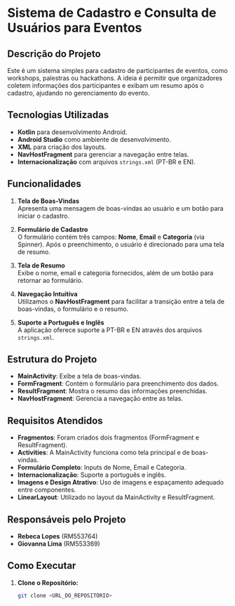 # Sistema de Cadastro e Consulta de Usuários para Eventos

## Descrição do Projeto

Este é um sistema simples para cadastro de participantes de eventos, como workshops, palestras ou hackathons. A ideia é permitir que organizadores coletem informações dos participantes e exibam um resumo após o cadastro, ajudando no gerenciamento do evento.

## Tecnologias Utilizadas

- **Kotlin** para desenvolvimento Android.
- **Android Studio** como ambiente de desenvolvimento.
- **XML** para criação dos layouts.
- **NavHostFragment** para gerenciar a navegação entre telas.
- **Internacionalização** com arquivos `strings.xml` (PT-BR e EN).

## Funcionalidades

1. **Tela de Boas-Vindas**  
   Apresenta uma mensagem de boas-vindas ao usuário e um botão para iniciar o cadastro.

2. **Formulário de Cadastro**  
   O formulário contém três campos: **Nome**, **Email** e **Categoria** (via Spinner). Após o preenchimento, o usuário é direcionado para uma tela de resumo.

3. **Tela de Resumo**  
   Exibe o nome, email e categoria fornecidos, além de um botão para retornar ao formulário.

4. **Navegação Intuitiva**  
   Utilizamos o **NavHostFragment** para facilitar a transição entre a tela de boas-vindas, o formulário e o resumo.

5. **Suporte a Português e Inglês**  
   A aplicação oferece suporte a PT-BR e EN através dos arquivos `strings.xml`.

## Estrutura do Projeto

- **MainActivity**: Exibe a tela de boas-vindas.
- **FormFragment**: Contém o formulário para preenchimento dos dados.
- **ResultFragment**: Mostra o resumo das informações preenchidas.
- **NavHostFragment**: Gerencia a navegação entre as telas.

## Requisitos Atendidos

- **Fragmentos**: Foram criados dois fragmentos (FormFragment e ResultFragment).
- **Activities**: A MainActivity funciona como tela principal e de boas-vindas.
- **Formulário Completo**: Inputs de Nome, Email e Categoria.
- **Internacionalização**: Suporte a português e inglês.
- **Imagens e Design Atrativo**: Uso de imagens e espaçamento adequado entre componentes.
- **LinearLayout**: Utilizado no layout da MainActivity e ResultFragment.

## Responsáveis pelo Projeto

- **Rebeca Lopes** (RM553764)  
- **Giovanna Lima** (RM553369)

## Como Executar

1. **Clone o Repositório:**
   ```bash
   git clone <URL_DO_REPOSITÓRIO>
